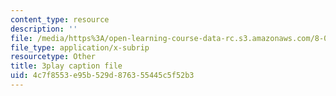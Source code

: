 ```yaml
---
content_type: resource
description: ''
file: /media/https%3A/open-learning-course-data-rc.s3.amazonaws.com/8-06-quantum-physics-iii-spring-2018/4c7f8553e95b529d876355445c5f52b3_wWPh_6ex8qw.vtt
file_type: application/x-subrip
resourcetype: Other
title: 3play caption file
uid: 4c7f8553-e95b-529d-8763-55445c5f52b3
---
```


